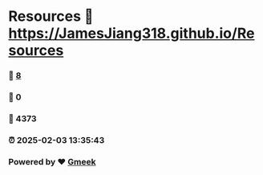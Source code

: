 # Resources :link: https://JamesJiang318.github.io/Resources 
### :page_facing_up: [8](https://JamesJiang318.github.io/Resources/tag.html) 
### :speech_balloon: 0 
### :hibiscus: 4373 
### :alarm_clock: 2025-02-03 13:35:43 
### Powered by :heart: [Gmeek](https://github.com/Meekdai/Gmeek)
